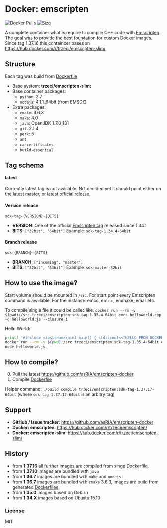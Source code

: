 # Docker: emscripten
[![Docker Pulls](https://img.shields.io/docker/pulls/trzeci/emscripten.svg)](https://store.docker.com/community/images/trzeci/emscripten/) [![Size](https://images.microbadger.com/badges/image/trzeci/emscripten.svg)](https://microbadger.com/images/trzeci/emscripten/)


A complete container what is require to compile C++ code with [Emscripten](http://emscripten.org). The goal was to provide the best foundation for custom Docker images.
Since tag 1.37.16 this containcer bases on https://hub.docker.com/r/trzeci/emscripten-slim/

## Structure
Each tag was build from [Dockerfile](https://github.com/asRIA/emscripten-docker/blob/master/Dockerfile)
* Base system: **trzeci/emscripten-slim:**
* Base container packages: 
  * `python`: 2.7
  * `nodejs`: 4.1.1_64bit (from EMSDK)
* Extra packages: 
  * `cmake`: 3.6.3
  * `make`: 4.0
  * `java`: OpenJDK 1.7.0_131
  * `git`: 2.1.4
  * `perk`: 5
  * `ant`
  * `ca-certificates`
  * `build-essential`

## Tag schema
#### latest
Currently latest tag is not available. Not decided yet it should point either on the latest master, or latest official release. 

#### Version release
`sdk-tag-{VERSION}-{BITS}`
* **VERSION**: One of the official [Emscripten tag](https://github.com/kripken/emscripten/tags) released since 1.34.1
* **BITS**: `["32bit", "64bit"]`
Example: `sdk-tag-1.34.4-64bit`

#### Branch release
`sdk-{BRANCH}-{BITS}`
* **BRANCH**: `["incoming", "master"]`
* **BITS**: `["32bit", "64bit"]`
Example: `sdk-master-32bit`


## How to use the image?
Start volume should be mounted in `/src`. 
For start point every Emscripten command is available. For the instance: emcc, em++, emmake, emar etc.

To compile single file it could be called like:
`docker run --rm -v $(pwd):/src trzeci/emscripten:sdk-tag-1.35.4-64bit emcc helloworld.cpp -o helloworld.js --closure 1`

Hello World:
```bash
printf '#include <iostream>\nint main() { std::cout<<"HELLO FROM DOCKER C++"<<std::endl; return 0; }' > helloworld.cpp
docker run --rm -v $(pwd):/src trzeci/emscripten:sdk-tag-1.35.4-64bit emcc helloworld.cpp -o helloworld.js --closure 1
node helloworld.js
```

## How to compile?
0. Pull the latest https://github.com/asRIA/emscripten-docker
0. Compile [Dockerfile](https://github.com/asRIA/emscripten-docker/blob/master/docker/trzeci/emscripten/Dockerfile)

Helper command: `./build compile trzeci/emscripten:sdk-tag-1.37.17-64bit` (where `sdk-tag-1.37.17-64bit` is an arbitry tag)

## Support 
* **GitHub / Issue tracker**: https://github.com/asRIA/emscripten-docker
* **Docker: emscripten**: https://hub.docker.com/r/trzeci/emscripten/
* **Docker: emscripten-slim**: https://hub.docker.com/r/trzeci/emscripten-slim/

## History
* from **1.37.16** all further images are compiled from singe [Dockerfile](https://github.com/asRIA/emscripten-docker/blob/master/docker/trzeci/emscripten/Dockerfile).
* from **1.37.10** images are bundled with `java`
* from **1.36.7** images are bundled with `make` and `nodejs`
* from **1.36.7** images are bundled with `cmake` 3.6.3, images are build from generated [Dockerfiles](https://github.com/asRIA/emscripten-docker/tree/f738f061c8068ec24124c37286eafec01d54a6ef/configs)
* from **1.35.0** images based on Debian
* from **1.34.X** images based on Ubuntu:15.10

### License
MIT
